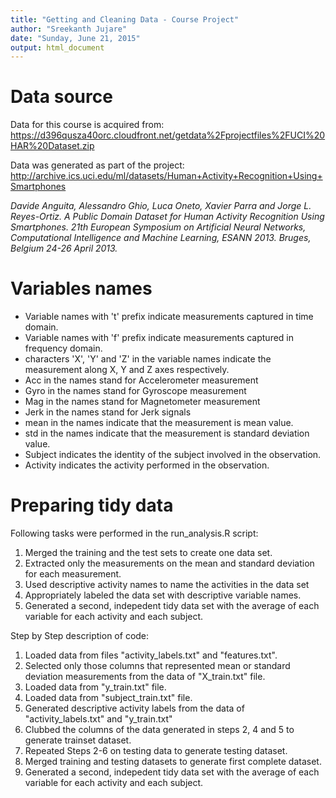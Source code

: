 ```yaml
---
title: "Getting and Cleaning Data - Course Project"
author: "Sreekanth Jujare"
date: "Sunday, June 21, 2015"
output: html_document
---
```


# Data source
Data for this course is acquired from:
https://d396qusza40orc.cloudfront.net/getdata%2Fprojectfiles%2FUCI%20HAR%20Dataset.zip 

Data was generated as part of the project:
http://archive.ics.uci.edu/ml/datasets/Human+Activity+Recognition+Using+Smartphones 

*Davide Anguita, Alessandro Ghio, Luca Oneto, Xavier Parra and Jorge L. Reyes-Ortiz. A Public Domain Dataset for Human Activity Recognition Using Smartphones. 21th European Symposium on Artificial Neural Networks, Computational Intelligence and Machine Learning, ESANN 2013. Bruges, Belgium 24-26 April 2013.*

# Variables names

* Variable names with 't' prefix indicate measurements captured in time domain.
* Variable names with 'f' prefix indicate measurements captured in frequency domain.
* characters 'X', 'Y' and 'Z' in the variable names indicate the measurement along X, Y and Z axes respectively.
* Acc in the names stand for Accelerometer measurement
* Gyro in the names stand for Gyroscope measurement
* Mag in the names stand for Magnetometer measurement
* Jerk in the names stand for Jerk signals
* mean in the names indicate that the measurement is mean value.
* std in the names indicate that the measurement is standard deviation value.
* Subject indicates the identity of the subject involved in the observation.
* Activity indicates the activity performed in the observation.

# Preparing tidy data

Following tasks were performed in the run_analysis.R script:

1. Merged the training and the test sets to create one data set.
2. Extracted only the measurements on the mean and standard deviation for each measurement.
3. Used descriptive activity names to name the activities in the data set
4. Appropriately labeled the data set with descriptive variable names. 
5. Generated a second, indepedent tidy data set with the average of each variable for each activity and each subject.

Step by Step description of code:

1. Loaded data from files "activity_labels.txt" and "features.txt".
2. Selected only those columns that represented mean or standard deviation measurements from the data of "X_train.txt" file.
3. Loaded data from "y_train.txt" file. 
4. Loaded data from "subject_train.txt" file.
5. Generated descriptive activity labels from the data of "activity_labels.txt" and "y_train.txt"
6. Clubbed the columns of the data generated in steps 2, 4 and 5 to generate trainset dataset.
7. Repeated Steps 2-6 on testing data to generate testing dataset.
8. Merged training and testing datasets to generate first complete dataset.
9. Generated a second, indepedent tidy data set with the average of each variable for each activity and each subject.
